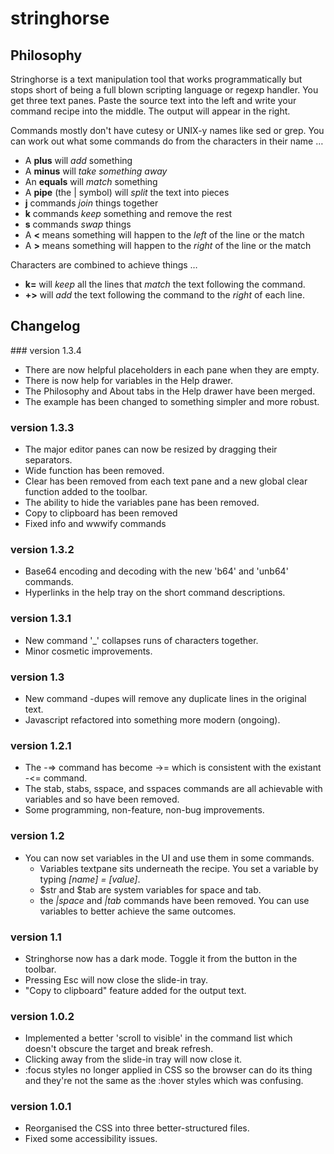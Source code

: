 # stringhorse

## Philosophy

Stringhorse is a text manipulation tool that works programmatically but stops short of being a full blown scripting language or regexp handler. You get three text panes. Paste the source text into the left and write your command recipe into the middle. The output will appear in the right.

Commands mostly don't have cutesy or UNIX-y names like sed or grep. You can work out what some commands do from the characters in their name …

* A **plus** will _add_ something
* A **minus** will _take something away_
* An **equals** will _match_ something
* A **pipe** (the | symbol) will _split_ the text into pieces
* **j** commands _join_ things together
* **k** commands _keep_ something and remove the rest
* **s** commands _swap_ things
* A **<** means something will happen to the _left_ of the line or the match
* A **>** means something will happen to the _right_ of the line or the match

Characters are combined to achieve things …

* **k=** will _keep_ all the lines that _match_ the text following the command.
* **+>** will _add_ the text following the command to the _right_ of each line.

## Changelog

### version 1.3.4
* There are now helpful placeholders in each pane when they are empty.
* There is now help for variables in the Help drawer.
* The Philosophy and About tabs in the Help drawer have been merged.
* The example has been changed to something simpler and more robust.

### version 1.3.3
 * The major editor panes can now be resized by dragging their separators.
 * Wide function has been removed.
 * Clear has been removed from each text pane and a new global clear function added to the toolbar.
 * The ability to hide the variables pane has been removed.
 * Copy to clipboard has been removed
 * Fixed info and wwwify commands

### version 1.3.2
 * Base64 encoding and decoding with the new 'b64' and 'unb64' commands.
 * Hyperlinks in the help tray on the short command descriptions.

### version 1.3.1
 * New command '_' collapses runs of characters together.
 * Minor cosmetic improvements.

### version 1.3
 * New command -dupes will remove any duplicate lines in the original text.
 * Javascript refactored into something more modern (ongoing).

### version 1.2.1
 * The -=> command has become ->= which is consistent with the existant -<= command. 
 * The stab, stabs, sspace, and sspaces commands are all achievable with variables and so have been removed.
 * Some programming, non-feature, non-bug improvements.

### version 1.2
 * You can now set variables in the UI and use them in some commands.
   * Variables textpane sits underneath the recipe. You set a variable by typing _[name] = [value]_.
   * $str and $tab are system variables for space and tab.
   * the _|space_ and _|tab_ commands have been removed. You can use variables to better achieve the same outcomes.

### version 1.1
* Stringhorse now has a dark mode. Toggle it from the button in the toolbar.
* Pressing Esc will now close the slide-in tray.
* "Copy to clipboard" feature added for the output text.

### version 1.0.2
* Implemented a better 'scroll to visible' in the command list which doesn't obscure the target and break refresh.
* Clicking away from the slide-in tray will now close it.
* :focus styles no longer applied in CSS so the browser can do its thing and they're not the same as the :hover styles which was confusing.

### version 1.0.1
* Reorganised the CSS into three better-structured files.
* Fixed some accessibility issues.